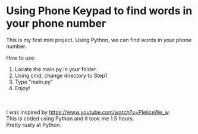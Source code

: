 # Using Phone Keypad to find words in your phone number

This is my first mini project.
Using Python, we can find words in your phone number.

How to use:
1. Locate the main.py in your folder.
2. Using cmd, change directory to Step1
3. Type "main.py"
4. Enjoy!

<br /><br />
I was inspired by https://www.youtube.com/watch?v=PIeiiceWe_w.
<br/>This is coded using Python and it took me 1.5 hours.
<br/>Pretty rusty at Python.

